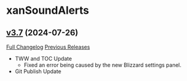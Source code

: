 # xanSoundAlerts

## [v3.7](https://github.com/Xruptor/xanSoundAlerts/tree/v3.7) (2024-07-26)
[Full Changelog](https://github.com/Xruptor/xanSoundAlerts/compare/v3.6...v3.7) [Previous Releases](https://github.com/Xruptor/xanSoundAlerts/releases)

- TWW and TOC Update  
    * Fixed an error being caused by the new Blizzard settings panel.  
- Git Publish Update  
